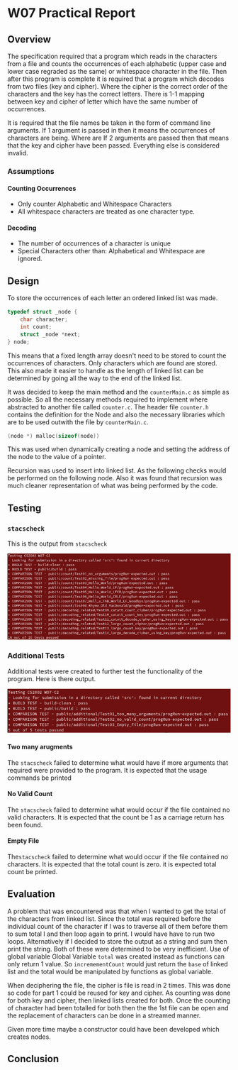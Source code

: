 # W07 Practical Report

## Overview

The specification required that a program which reads in the characters from a file and counts the occurrences of each alphabetic (upper case and lower case regraded as the same) or whitespace character in the file. Then after this program is complete it is required that a program which decodes from two files (key and cipher). Where the cipher is the correct order of the characters and the key has the correct letters. There is 1-1 mapping between key and cipher of letter which have the same number of occurrences. 

It is required that the file names be taken in the form of command line arguments.  If 1 argument is passed in then it means the occurrences of characters are being. Where are If 2 arguments are passed then that means that the key and cipher have been passed. Everything else is considered invalid.

### Assumptions

#### Counting Occurrences

* Only counter Alphabetic and Whitespace Characters
* All whitespace characters are treated as one character type.

#### Decoding

* The number of occurrences of a character is unique
* Special Characters other than: Alphabetical and Whitespace are ignored.

## Design

To store the occurrences of each letter an ordered linked list was made.

```c
typedef struct _node {
    char character;
    int count;
    struct _node *next;
} node;
```

This means that a fixed length array doesn't need to be stored to count the occurrences of characters. Only characters which are found are stored. This also made it easier to handle as the length of linked list can be determined by going all the way to the end of the linked list.

It was decided to keep the main method and the `counterMain.c` as simple as possible. So all the necessary methods required to implement where abstracted to another file called `counter.c`. The header file `counter.h` contains the definition for the Node and also the necessary libraries which are to be used outwith the file by `counterMain.c`.

```c
(node *) malloc(sizeof(node))
```

This was used when dynamically creating a node and setting the address of the node to the value of a pointer.

Recursion was used to insert into linked list. As the following checks would be performed on the following node. Also it was found that recursion was much cleaner representation of what was being performed by the code.

## Testing

### `stacscheck`

This is the output from `stacscheck`

![](images/stacscheck.png)

### Additional Tests

Additional tests were created to further test the functionality of the program. Here is there output.

![](images/Tests.png)

#### Two many arugments

The `stacscheck` failed to determine what would have if more arguments that required were provided to the program. It is expected that the usage commands be printed

#### No Valid Count

The `stacscheck` failed to determine what would occur if the file contained no valid characters. It is expected that the count be 1 as a carriage return has been found.

#### Empty File

The`stacscheck` failed to determine what would occur if the file contained no characters. It is expected that the total count is zero. it is expected total count be printed.

## Evaluation

A problem that was encountered was that when I wanted to get the total of the characters from linked list. Since the total was required before the individual count of the character if I was to traverse all of them before them to sum total I and then loop again to print. I would have have to run two loops. Alternatively if I decided to store the output as a string and sum then print the string. Both of these were determined to be very inefficient. Use of global variable Global Variable `total` was created instead as functions can only return 1 value. So `incremementCount` would just return the `base` of linked list and the total would be manipulated by functions as global variable.

When deciphering the file, the cipher is file is read in 2 times. This was done so code for part 1 could be reused for key and cipher. As counting was done for both key and cipher, then linked lists created for both. Once the counting of character had been totalled for both then the the 1st file can be open and the replacement of characters can be done in a streamed manner. 

Given more time maybe a constructor could have been developed which creates nodes.

## Conclusion

